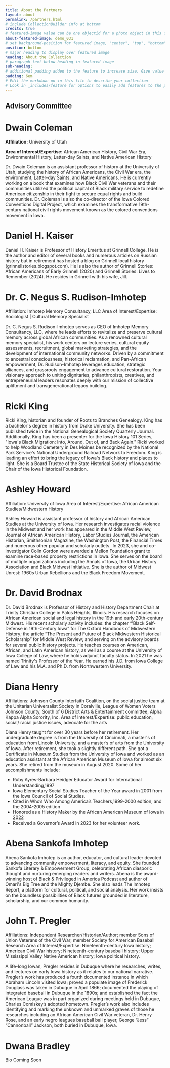 ```yaml
---
title: About the Partners
layout: about
permalink: /partners.html
# include CollectionBuilder info at bottom
credits: true
# featured-image value can be one objectid for a photo object in this collection, a relative path to an image in this project, or a full url to any image. If left blank, no featured image will appear at top of About page.
about-featured-image: demo_031
# set background-position for featured image, "center", "top", "bottom"
position: bottom
# major heading to display over featured image
heading: About the Collection
# paragraph text below heading in featured image
sub-heading: 
# additional padding added to the feature to increase size. Give value in em or px, e.g. "5em".
padding: 6em
# Edit the markdown on in this file to describe your collection
# Look in _includes/feature for options to easily add features to the page
---
```


## Advisory Committee

# Dwain Coleman
**Affiliation:** University of Utah

**Area of Interest/Expertise:** African American History, Civil War Era, Environmental History, Latter-day Saints, and Native American History

Dr. Dwain Coleman is an assistant professor of history at the University of Utah, studying the history of African Americans, the Civil War era, the environment, Latter-day Saints, and Native Americans. He is currently working on a book that examines how Black Civil War veterans and their communities utilized the political capital of Black military service to redefine American citizenship in their fight to secure equal rights and build communities. Dr. Coleman is also the co-director of the Iowa Colored Conventions Digital Project, which examines the transformative 19th-century national civil rights movement known as the colored conventions movement in Iowa.

# Daniel H. Kaiser

Daniel H. Kaiser is Professor of History Emeritus at Grinnell College. He is the author and editor of several books and numerous articles on Russian history but in retirement has hosted a blog on Grinnell local history (grinnellstories.blogspot.com). He is also the author of Grinnell Stories: African Americans of Early Grinnell (2020) and Grinnell Stories: Lives to Remember (2024). He resides in Grinnell with his wife, Jill.

# Dr. C. Negus S. Rudison-Imhotep
Affiliation: Imhotep Memory Consultancy, LLC
Area of Interest/Expertise: Sociologist | Cultural Memory Specialist

Dr. C. Negus S. Rudison-Imhotep serves as CEO of Imhotep Memory Consultancy, LLC, where he leads efforts to revitalize and preserve cultural memory across global African communities. As a renowned cultural memory specialist, his work centers on lecture series, cultural equity assessments, recruitment, global marketing strategies, and the development of international community networks. Driven by a commitment to ancestral consciousness, historical reclamation, and Pan-African empowerment, Dr. Rudison-Imhotep leverages education, strategic alliances, and grassroots engagement to advance cultural restoration. Your visionary approach to uniting dignitaries, philanthropists, creatives, and entrepreneurial leaders resonates deeply with our mission of collective upliftment and transgenerational legacy building.

# Ricki King

Ricki King, historian and founder of Roots to Branches Genealogy. King has a bachelor's degree in history from Drake University. She has been published twice in the National Genealogical Society Quarterly Journal. Additionally, King has been a presenter for the Iowa History 101 Series, "Iowa's Black Migration: Into, Around, Out of, and Back Again." Ricki worked to help Woodland Cemetery in Des Moines be recognized by the National Park Service's National Underground Railroad Network to Freedom. King is leading an effort to bring the legacy of Iowa's Black history and places to light. She is a Board Trustee of the State Historical Society of Iowa and the Chair of the Iowa Historical Foundation.

# Ashley Howard
Affiliation: University of Iowa
Area of Interest/Expertise: African American Studies/Midwestern History

Ashley Howard is assistant professor of history and African American Studies at the University of Iowa.  Her research investigates racial violence in the Midwest and her work has appeared in the Middle West Review, Journal of African American History, Labor Studies Journal, the American Historian, Smithsonian Magazine, the Washington Post, the Financial Times and numerous other popular and scholarly outlets.   In 2023, she and co-investigator Colin Gordon were awarded a Mellon Foundation grant to examine race-based property restrictions in Iowa. She serves on the board of multiple organizations including the Annals of Iowa, the Urban History Association and Black Midwest Initiative. She is the author of Midwest Unrest: 1960s Urban Rebellions and the Black Freedom Movement.

# Dr. David Brodnax

Dr. David Brodnax is Professor of History and History Department Chair at Trinity Christian College in Palos Heights, Illinois. His research focuses on African American social and legal history in the 19th and early 20th-century Midwest. His recent scholarly activity includes: the chapter “’Black Self-Defense in 19th-Century Iowa” for The Oxford Handbook of Midwestern History; the article “The Present and Future of Black Midwestern Historical Scholarship” for Middle West Review; and serving on the advisory boards for several public history projects. He teaches courses on American, African, and Latin American history, as well as a course at the University of Iowa College of Law, where he holds adjunct faculty status. In 2021 he was named Trinity's Professor of the Year. He earned his J.D. from Iowa College of Law and his M.A. and Ph.D. from Northwestern University.

# Diana Henry
Affiliations: Johnson County Interfaith Coalition, on the social justice team at the Unitarian Universalist Society in Coralville, League of Women Voters Johnson County, South of 6 District Arts & Entertainment committee, Alpha Kappa Alpha Sorority, Inc.
Area of Interest/Expertise: public education, social/ racial justice issues, advocate for the arts

Diana Henry taught for over 30 years before her retirement. Her undergraduate degree is from the University of Cincinnati, a master's of education from Lincoln University, and a master’s of arts from the University of Iowa. After retirement, she took a slightly different path. She got a Certificate in Museum Studies from the University of Iowa and worked as an education assistant at the African American Museum of Iowa for almost six years. She retired from the museum in August 2020. Some of her accomplishments include:
- Ruby Ayres-Barbara Heidger Educator Award for International Understanding,1997
- Iowa Elementary Social Studies Teacher of the Year award in 2001 from the Iowa Council of Social Studies.
- Cited in Who’s Who Among America’s Teachers,1999-2000 edition, and the 2004-2005 edition
- Honored as a History Maker by the African American Museum of Iowa in 2022
- Received a Governor’s Award in 2023 for her volunteer work.

# Abena Sankofa Imhotep

Abena Sankofa Imhotep is an author, educator, and cultural leader devoted to advancing community empowerment, literacy, and equity. She founded Sankofa Literary & Empowerment Group, celebrating African diasporic thought and nurturing emerging readers and writers. Abena is the award-winning host of Black & Privileged in America Podcast and author of Omari's Big Tree and the Mighty Djembe. She also leads The Imhotep Report, a platform for cultural, political, and social analysis. Her work insists on the boundless possibilities of Black futures grounded in literature, scholarship, and our common humanity.

# John T. Pregler
Affiliations: Independent Researcher/Historian/Author; member Sons of Union Veterans of the Civil War; member Society for American Baseball Research 
Area of Interest/Expertise: Nineteenth-century Iowa history; American Civil War history; Nineteenth-century baseball history; Upper Mississippi Valley Native American history; Iowa political history.

A life-long Iowan, Pregler resides in Dubuque where he researches, writes, and lectures on early Iowa history as it relates to our national narrative. Pregler’s work has produced a fourth documented instance in which Abraham Lincoln visited Iowa; proved a populate image of Frederick Douglass was taken in Dubuque in April 1866; documented the playing of integrated baseball in Dubuque in the 1890s; and established the fact the American League was in part organized during meetings held in Dubuque, Charles Comiskey’s adopted hometown. Pregler’s work also includes identifying and marking the unknown and unmarked graves of those he researches including an African American Civil War veteran, Dr. Henry Rose, and an early negro leagues baseball ball player, George “Jess” “Cannonball” Jackson, both buried in Dubuque, Iowa.

# Dwana Bradley

Bio Coming Soon








